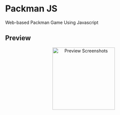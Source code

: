 # Packman JS

Web-based Packman Game Using Javascript

## Preview

<p align="center">
    <img src=""
        alt="Preview Screenshots"
        width="200"
    />
</p>
